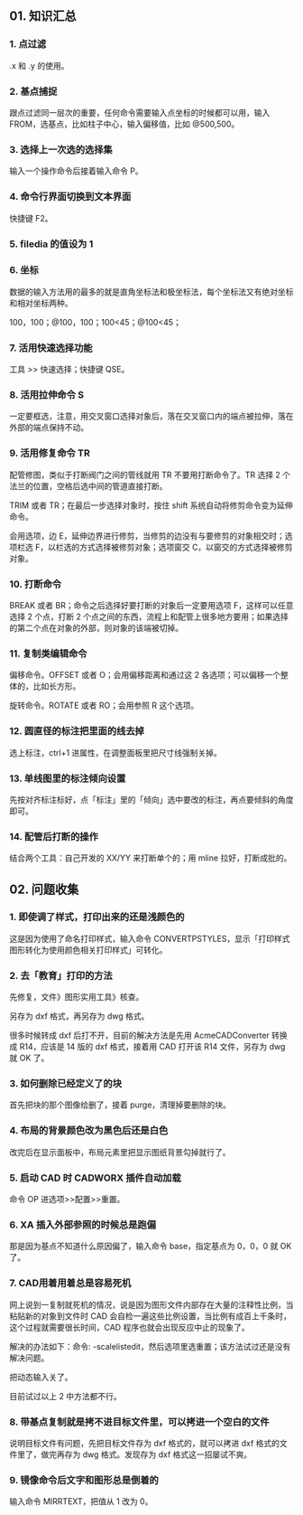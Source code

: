 ## 01. 知识汇总

### 1. 点过滤

.x 和 .y 的使用。

### 2. 基点捕捉

跟点过滤同一层次的重要，任何命令需要输入点坐标的时候都可以用，输入 FROM，选基点，比如柱子中心，输入偏移值，比如 @500,500。

### 3. 选择上一次选的选择集

输入一个操作命令后接着输入命令 P。

### 4. 命令行界面切换到文本界面

快捷键 F2。

### 5. filedia 的值设为 1

### 6. 坐标

数据的输入方法用的最多的就是直角坐标法和极坐标法，每个坐标法又有绝对坐标和相对坐标两种。

100，100；@100，100；100<45；@100<45；

### 7. 活用快速选择功能

工具 >> 快速选择；快捷键 QSE。

### 8. 活用拉伸命令 S

一定要框选，注意，用交叉窗口选择对象后，落在交叉窗口内的端点被拉伸，落在外部的端点保持不动。

### 9. 活用修复命令 TR

配管修图，类似于打断阀门之间的管线就用 TR 不要用打断命令了。TR 选择 2 个法兰的位置，空格后选中间的管道直接打断。

TRIM 或者 TR；在最后一步选择对象时，按住 shift 系统自动将修剪命令变为延伸命令。

会用选项，边 E，延伸边界进行修剪，当修剪的边没有与要修剪的对象相交时；选项栏选 F，以栏选的方式选择被修剪对象；选项窗交 C，以窗交的方式选择被修剪对象。

### 10. 打断命令

BREAK 或者 BR；命令之后选择好要打断的对象后一定要用选项 F，这样可以任意选择 2 个点，打断 2 个点之间的东西，流程上和配管上很多地方要用；如果选择的第二个点在对象的外部，则对象的该端被切掉。

### 11. 复制类编辑命令

偏移命令。OFFSET 或者 O；会用偏移距离和通过这 2 各选项；可以偏移一个整体的，比如长方形。

旋转命令。ROTATE 或者 RO；会用参照 R 这个选项。

### 12. 圆直径的标注把里面的线去掉

选上标注，ctrl+1 进属性，在调整面板里把尺寸线强制关掉。

### 13. 单线图里的标注倾向设置

先按对齐标注标好，点「标注」里的「倾向」选中要改的标注，再点要倾斜的角度即可。

### 14. 配管后打断的操作

结合两个工具：自己开发的 XX/YY 来打断单个的；用 mline 拉好，打断成批的。

## 02. 问题收集

### 1. 即使调了样式，打印出来的还是浅颜色的

这是因为使用了命名打印样式，输入命令 CONVERTPSTYLES，显示「打印样式图形转化为使用颜色相关打印样式」可转化。

### 2. 去「教育」打印的方法

先修复，文件》图形实用工具》核查。

另存为 dxf 格式，再另存为 dwg 格式。

很多时候转成 dxf 后打不开，目前的解决方法是先用 AcmeCADConverter 转换成 R14，应该是 14 版的 dxf 格式，接着用 CAD 打开该 R14 文件，另存为 dwg 就 OK 了。

### 3. 如何删除已经定义了的块

首先把块的那个图像给删了，接着 purge，清理掉要删除的块。

### 4. 布局的背景颜色改为黑色后还是白色

改完后在显示面板中，布局元素里把显示图纸背景勾掉就行了。

### 5. 启动 CAD 时 CADWORX 插件自动加载

命令 OP 进选项>>配置>>重置。

### 6. XA 插入外部参照的时候总是跑偏

那是因为基点不知道什么原因偏了，输入命令 base，指定基点为 0，0，0 就 OK 了。

### 7. CAD用着用着总是容易死机

网上说到一复制就死机的情况，说是因为图形文件内部存在大量的注释性比例，当粘贴新的对象到文件时 CAD 会自检一遍这些比例设置，当比例有成百上千条时，这个过程就需要很长时间，CAD 程序也就会出现反应中止的现象了。

解决的办法如下：命令:  -scalelistedit，然后选项里选重置；该方法试过还是没有解决问题。

把动态输入关了。

目前试过以上 2 中方法都不行。

### 8. 带基点复制就是拷不进目标文件里，可以拷进一个空白的文件

说明目标文件有问题，先把目标文件存为 dxf 格式的，就可以拷进 dxf 格式的文件里了，做完再存为 dwg 格式。发现存为 dxf 格式这一招屡试不爽。

### 9. 镜像命令后文字和图形总是倒着的

输入命令 MIRRTEXT，把值从 1 改为 0。
